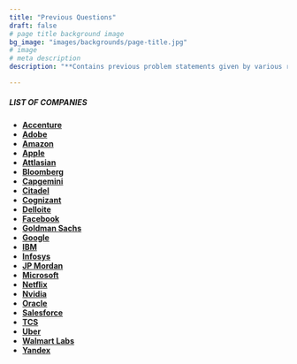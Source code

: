 ```yaml
---
title: "Previous Questions"
draft: false
# page title background image
bg_image: "images/backgrounds/page-title.jpg"
# image
# meta description
description: "**Contains previous problem statements given by various recruitors during their selection process.**"

---
```


##### LIST OF COMPANIES 

* **[Accenture](/committee/questions/accenture/)**
* **[Adobe](/committee/questions/adobe/)**
* **[Amazon](/committee/questions/amazon/)**
* **[Apple](/committee/questions/apple/)**
* **[Attlasian](/committee/questions/atlassian/)**
* **[Bloomberg](/committee/questions/bloomberg/)**
* **[Capgemini](/committee/questions/capgemini/)**
* **[Citadel](/committee/questions/citadel/)**
* **[Cognizant](/committee/questions/cagemini/)**
* **[Delloite](/committee/questions/delloite/)**
* **[Facebook](/committee/questions/facebook/)**
* **[Goldman Sachs](/committee/questions/goldman-sachs/)**
* **[Google](/committee/questions/google/)**
* **[IBM](/committee/questions/IBM/)**
* **[Infosys](/committee/questions/infosys/)**
* **[JP Mordan](/committee/questions/jp-mordan/)**
* **[Microsoft](/committee/questions/microsoft/)**
* **[Netflix](/committee/questions/netflix/)**
* **[Nvidia](/committee/questions/nvidia/)**
* **[Oracle](/committee/questions/oracle/)**
* **[Salesforce](/committee/questions/salesforce/)**
* **[TCS](/committee/questions/tcs/)**
* **[Uber](/committee/questions/tiktok/)**
* **[Walmart Labs](/committee/questions/walmart-labs/)**
* **[Yandex](/committee/questions/yandex/)**
